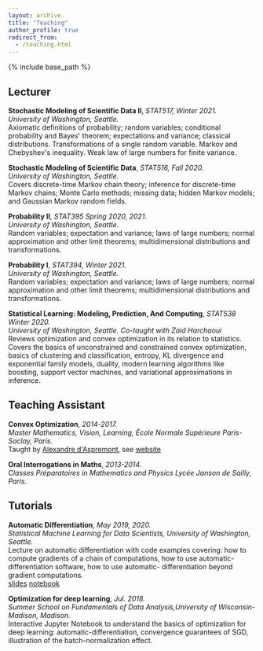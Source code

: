 ```yaml
---
layout: archive
title: "Teaching"
author_profile: true
redirect_from:
  - /teaching.html
---
```


{% include base_path %}

## Lecturer  
**Stochastic Modeling of Scientific Data II**, *STAT517, Winter 2021.*  
*University of Washington, Seattle.*   
Axiomatic definitions of probability; random variables; conditional probability and Bayes' theorem; expectations and variance; classical distributions. Transformations of a single random variable. Markov and Chebyshev's inequality. Weak law of large numbers for finite variance.

**Stochastic Modeling of Scientific Data**, *STAT516, Fall 2020.*  
*University of Washington, Seattle.*  
Covers discrete-time Markov chain theory; inference for discrete-time Markov chains; Monte Carlo methods; missing data; hidden Markov models; and Gaussian Markov random fields.

**Probability II**,  *STAT395 Spring 2020, 2021.*  
*University of Washington, Seattle.*  
Random variables; expectation and variance; laws of large numbers; normal approximation and other limit theorems; multidimensional distributions and transformations.

**Probability I**, *STAT394, Winter 2021.*  
*University of Washington, Seattle.*  
Random variables; expectation and variance; laws of large numbers; normal approximation and other limit theorems; multidimensional distributions and transformations.

**Statistical Learning: Modeling, Prediction, And Computing**,  *STAT538 Winter 2020.*  
*University of Washington, Seattle. Co-taught with Zaid Harchaoui*  
Reviews optimization and convex optimization in its relation to statistics. Covers the basics of unconstrained and constrained convex optimization, basics of clustering and classification, entropy, KL divergence and exponential family models, duality, modern learning algorithms like boosting, support vector machines, and variational approximations in inference.

## Teaching Assistant  
**Convex Optimization**,  *2014-2017.*   
*Master Mathematics, Vision, Learning, École Normale Supérieure Paris-Saclay, Paris.*  
Taught by [Alexandre d'Aspremont](https://www.di.ens.fr/~aspremon), see [website](https://www.di.ens.fr/~aspremon/OptConvexeM2.html)  

**Oral Interrogations in Maths**,  *2013-2014.*   
*Classes Préparatoires in Mathematics and Physics Lycée Janson de Sailly, Paris.*  

## Tutorials  
**Automatic Differentiation**,  *May 2019, 2020.*  
*Statistical Machine Learning for Data Scientists, University of Washington, Seattle.*     
Lecture on automatic differentiation with code examples covering: how to compute gradients of
a chain of computations, how to use automatic-differentiation software, how to use automatic-
differentiation beyond gradient computations.  
[slides](/files/auto_diff_tuto.pdf)
[notebook](/files/auto_diff_tuto.ipynb)

**Optimization for deep learning**,  *Jul. 2018.*  
*Summer School on Fundamentals of Data Analysis,University of Wisconsin-Madison, Madison.*    
Interactive Jupyter Notebook to understand the basics of optimization for
deep learning: automatic-differentiation, convergence guarantees of SGD, illustration of the
batch-normalization effect.   
<!-- [notes](/files/lab1_optimization_notes.pdf)
[notebook](/files/lab1_optimization_deep_learning.ipynb) -->
